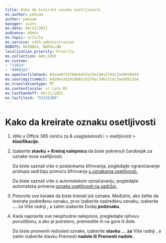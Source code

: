 ```yaml
---
title: Kako da kreirate oznaku osetljivosti
ms.author: pebuam
author: pebaum
manager: scotv
ms.date: 04/21/2021
audience: Admin
ms.topic: article
ms.service: o365-administration
ROBOTS: NOINDEX, NOFOLLOW
localization_priority: Priority
ms.collection: Adm_O365
ms.custom:
- "11014"
- "9000181"
ms.openlocfilehash: 0daa46f35f80eb423a75b150a1742c23e90389f8
ms.sourcegitcommit: 69206a3d292d681c81f0ac74b1fcec3ae50912de
ms.translationtype: MT
ms.contentlocale: sr-Latn-RS
ms.lasthandoff: 04/21/2021
ms.locfileid: "52125280"
---
```

# <a name="how-to-create-a-sensitivity-label"></a>Kako da kreirate oznaku osetljivosti

1. Idite u Office 365 centra za & usaglašenosti i > osetljivosti  >  **klasifikacije.**

1. Izaberite **stavku + Kreiraj nalepnicu** da biste pokrenuli čarobnjak za oznake nove osetljivosti.

    Da biste saznali više o postavkama šifrovanja, pogledajte ograničavanje pristupa sadržaju pomoću šifrovanja [u oznakama osetljivosti.](https://go.microsoft.com/fwlink/?linkid=2106331)

    Da biste saznali više o automatskom označavanju, pogledajte automatska primena [oznake osetljivosti na sadržaj.](https://go.microsoft.com/fwlink/?linkid=2105837)

1. Ponovite ove korake da biste kreirali još oznaka. Međutim, ako želite da kreirate podređenu oznaku, prvo izaberite nadređenu oznaku, izaberite **...** za Više radnji **,** a zatim izaberite Dodaj **podznaku**.

1. Kada napravite sve neophodne nalepnice, pregledajte njihovu porudžbinu, a ako je potrebno, premestite ih na gore ili dole. 
    
    Da biste promenili redosled oznake, izaberite **stavku ...** **za** Više radnji , a zatim izaberite stavku Premesti **nadole ili** **Premesti nadole.**
